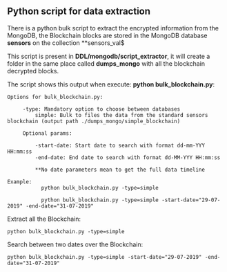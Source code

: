 ## Python script for data extraction

There is a python bulk script to extract the encrypted information from the MongoDB, the Blockchain blocks are stored in the MongoDB database **sensors** on the collection 
**sensors_val$

This script is present in **DDL/mongodb/script_extractor**, it will create a folder in the same place called **dumps_mongo** with all the blockchain decrypted blocks.

The script shows this output when execute: **python bulk_blockchain.py**:

```
Options for bulk_blockchain.py:

     -type: Mandatory option to choose between databases
         simple: Bulk to files the data from the standard sensors blockchain (output path ./dumps_mongo/simple_blockchain)

     Optional params:

         -start-date: Start date to search with format dd-mm-YYY HH:mm:ss
         -end-date: End date to search with format dd-MM-YYY HH:mm:ss

         **No date parameters mean to get the full data timeline

Example:
           python bulk_blockchain.py -type=simple

           python bulk_blockchain.py -type=simple -start-date="29-07-2019" -end-date="31-07-2019"
```

Extract all the Blockchain:

```
python bulk_blockchain.py -type=simple
```

Search between two dates over the Blockchain:

```
python bulk_blockchain.py -type=simple -start-date="29-07-2019" -end-date="31-07-2019"
```
